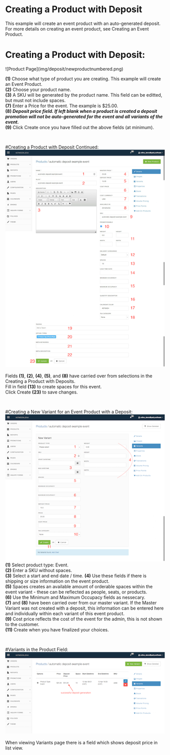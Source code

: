 # Creating a Product with Deposit

This example will create an event product with an auto-generated deposit.  
For more details on creating an event product, see Creating an Event Product.
<br>
# Creating a Product with Deposit:
<div>  
![Product Page](img/deposit/newproductnumbered.png)</div>


**(1)** Choose what type of product you are creating. This example will create an Event Product.  
**(2)** Choose your product name.  
**(3)** A SKU will be generated by the product name. This field can be editted, but must not include spaces.  
**(7)** Enter a Price for the event. The example is $25.00.  
**(8) _Deposit price field. If left blank when a product is created a deposit promotion will not be auto-generated for the event and all variants of the event._**  
**(9)** Click Create once you have filled out the above fields (at minimum).  

<br><div>
#Creating a Product with Deposit Continued:
![Product Page](img/deposit/newproduct2numbered.png)</div>  
Fields **(1)**, **(2)**, **(4)**, **(5)**, and **(8)** have carried over from selections in the Creating a Product with Deposits.  
Fill in field **(13)** to create spaces for this event.  
Click Create **(23)** to save changes.  


<br><div> 
#Creating a New Variant for an Event Product with a Deposit: 
![Product Page](img/deposit/newvariantexampleempty.png)</div>
**(1)** Select product type: Event.  
**(2)** Enter a SKU without spaces.  
**(3)** Select a start and end date / time.
**(4)** Use these fields if there is shipping or size information on the event product.  
**(5)** Spaces creates an available amount of orderable spaces within the event variant - these can be reflected as people, seats, or products.  
**(6)** Use the Minimum and Maximum Occupacy fields as nessecary.  
**(7)** and **(8)** have been carried over from our master variant. If the Master Variant was not created with a deposit, this information can be entered here and individually within each variant of this event product.  
**(9)** Cost price reflects the cost of the event for the admin, this is not shown to the customer.  
**(11)** Create when you have finalized your choices.  


<br><div>
#Variants in the Product Field:
![New Product Created Page](img/deposit/depositpriceinvariant.png)</div>  
When viewing Variants page there is a field which shows deposit price in list view.



<script>window.jQuery || document.write('<script src="js/vendor/jquery-1.12.1.min.js"><\/script>')</script>
